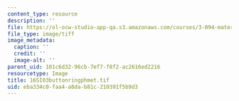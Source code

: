```yaml
---
content_type: resource
description: ''
file: https://ol-ocw-studio-app-qa.s3.amazonaws.com/courses/3-094-materials-in-human-experience-spring-2004/eba334c0faa4a8dab81c210391f5b9d3_16SI03buttonringphmet.tif
file_type: image/tiff
image_metadata:
  caption: ''
  credit: ''
  image-alt: ''
parent_uid: 101c6d32-96cb-7ef7-f8f2-ac2616ed2216
resourcetype: Image
title: 16SI03buttonringphmet.tif
uid: eba334c0-faa4-a8da-b81c-210391f5b9d3
---
```

